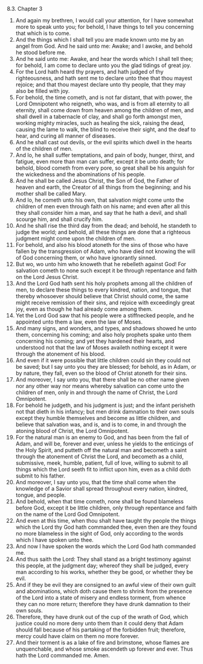 8.3. Chapter 3
1. And again my brethren, I would call your attention, for I have somewhat more to speak unto you; for behold, I have things to tell you concerning that which is to come.
2. And the things which I shall tell you are made known unto me by an angel from God. And he said unto me: Awake; and I awoke, and behold he stood before me.
3. And he said unto me: Awake, and hear the words which I shall tell thee; for behold, I am come to declare unto you the glad tidings of great joy.
4. For the Lord hath heard thy prayers, and hath judged of thy righteousness, and hath sent me to declare unto thee that thou mayest rejoice; and that thou mayest declare unto thy people, that they may also be filled with joy.
5. For behold, the time cometh, and is not far distant, that with power, the Lord Omnipotent who reigneth, who was, and is from all eternity to all eternity, shall come down from heaven among the children of men, and shall dwell in a tabernacle of clay, and shall go forth amongst men, working mighty miracles, such as healing the sick, raising the dead, causing the lame to walk, the blind to receive their sight, and the deaf to hear, and curing all manner of diseases.
6. And he shall cast out devils, or the evil spirits which dwell in the hearts of the children of men.
7. And lo, he shall suffer temptations, and pain of body, hunger, thirst, and fatigue, even more than man can suffer, except it be unto death; for behold, blood cometh from every pore, so great shall be his anguish for the wickedness and the abominations of his people.
8. And he shall be called Jesus Christ, the Son of God, the Father of heaven and earth, the Creator of all things from the beginning; and his mother shall be called Mary.
9. And lo, he cometh unto his own, that salvation might come unto the children of men even through faith on his name; and even after all this they shall consider him a man, and say that he hath a devil, and shall scourge him, and shall crucify him.
10. And he shall rise the third day from the dead; and behold, he standeth to judge the world; and behold, all these things are done that a righteous judgment might come upon the children of men.
11. For behold, and also his blood atoneth for the sins of those who have fallen by the transgression of Adam, who have died not knowing the will of God concerning them, or who have ignorantly sinned.
12. But wo, wo unto him who knoweth that he rebelleth against God! For salvation cometh to none such except it be through repentance and faith on the Lord Jesus Christ.
13. And the Lord God hath sent his holy prophets among all the children of men, to declare these things to every kindred, nation, and tongue, that thereby whosoever should believe that Christ should come, the same might receive remission of their sins, and rejoice with exceedingly great joy, even as though he had already come among them.
14. Yet the Lord God saw that his people were a stiffnecked people, and he appointed unto them a law, even the law of Moses.
15. And many signs, and wonders, and types, and shadows showed he unto them, concerning his coming; and also holy prophets spake unto them concerning his coming; and yet they hardened their hearts, and understood not that the law of Moses availeth nothing except it were through the atonement of his blood.
16. And even if it were possible that little children could sin they could not be saved; but I say unto you they are blessed; for behold, as in Adam, or by nature, they fall, even so the blood of Christ atoneth for their sins.
17. And moreover, I say unto you, that there shall be no other name given nor any other way nor means whereby salvation can come unto the children of men, only in and through the name of Christ, the Lord Omnipotent.
18. For behold he judgeth, and his judgment is just; and the infant perisheth not that dieth in his infancy; but men drink damnation to their own souls except they humble themselves and become as little children, and believe that salvation was, and is, and is to come, in and through the atoning blood of Christ, the Lord Omnipotent.
19. For the natural man is an enemy to God, and has been from the fall of Adam, and will be, forever and ever, unless he yields to the enticings of the Holy Spirit, and putteth off the natural man and becometh a saint through the atonement of Christ the Lord, and becometh as a child, submissive, meek, humble, patient, full of love, willing to submit to all things which the Lord seeth fit to inflict upon him, even as a child doth submit to his father.
20. And moreover, I say unto you, that the time shall come when the knowledge of a Savior shall spread throughout every nation, kindred, tongue, and people.
21. And behold, when that time cometh, none shall be found blameless before God, except it be little children, only through repentance and faith on the name of the Lord God Omnipotent.
22. And even at this time, when thou shalt have taught thy people the things which the Lord thy God hath commanded thee, even then are they found no more blameless in the sight of God, only according to the words which I have spoken unto thee.
23. And now I have spoken the words which the Lord God hath commanded me.
24. And thus saith the Lord: They shall stand as a bright testimony against this people, at the judgment day; whereof they shall be judged, every man according to his works, whether they be good, or whether they be evil.
25. And if they be evil they are consigned to an awful view of their own guilt and abominations, which doth cause them to shrink from the presence of the Lord into a state of misery and endless torment, from whence they can no more return; therefore they have drunk damnation to their own souls.
26. Therefore, they have drunk out of the cup of the wrath of God, which justice could no more deny unto them than it could deny that Adam should fall because of his partaking of the forbidden fruit; therefore, mercy could have claim on them no more forever.
27. And their torment is as a lake of fire and brimstone, whose flames are unquenchable, and whose smoke ascendeth up forever and ever. Thus hath the Lord commanded me. Amen.

